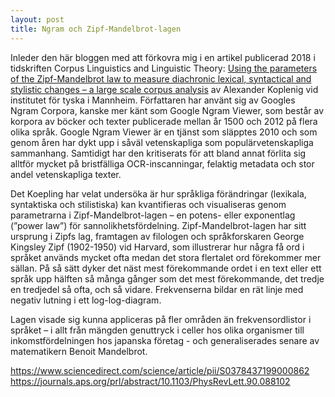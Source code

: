 ```yaml
---
layout: post
title: Ngram och Zipf-Mandelbrot-lagen
---
```


Inleder den här bloggen med att förkovra mig i en artikel publicerad 2018 i tidskriften Corpus Linguistics and Linguistic Theory: [Using the parameters of the Zipf-Mandelbrot law to measure diachronic lexical, syntactical and stylistic changes – a large scale corpus analysis](https://www.degruyter.com/view/j/cllt.2018.14.issue-1/cllt-2014-0049/cllt-2014-0049.xml) av Alexander Koplenig vid institutet för tyska i Mannheim. Författaren har använt sig av Googles Ngram Corpora, kanske mer känt som Google Ngram Viewer, som består av korpora av böcker och texter publicerade mellan år 1500 och 2012 på flera olika språk. Google Ngram Viewer är en tjänst som släpptes 2010 och som genom åren har dykt upp i såväl vetenskapliga som populärvetenskapliga sammanhang. Samtidigt har den kritiserats för att bland annat förlita sig alltför mycket på bristfälliga OCR-inscanningar, felaktig metadata och stor andel vetenskapliga texter.  

Det Koepling har velat undersöka är hur språkliga förändringar (lexikala, syntaktiska och stilistiska) kan kvantifieras och visualiseras genom parametrarna i Zipf-Mandelbrot-lagen – en potens- eller exponentlag (”power law”) för sannolikhetsfördelning. Zipf-Mandelbrot-lagen har sitt ursprung i Zipfs lag, framtagen av filologen och språkforskaren George Kingsley Zipf (1902-1950) vid Harvard, som illustrerar hur några få ord i språket används mycket ofta medan det stora flertalet ord förekommer mer sällan. På så sätt dyker det näst mest förekommande ordet i en text eller ett språk upp hälften så många gånger som det mest förekommande, det tredje en tredjedel så ofta, och så vidare. Frekvenserna bildar en rät linje med negativ lutning i ett log-log-diagram.

Lagen visade sig kunna appliceras på fler områden än frekvensordlistor i språket – i allt från mängden genuttryck i celler hos olika organismer till inkomstfördelningen hos japanska företag -  och generaliserades senare av matematikern Benoit Mandelbrot. 

https://www.sciencedirect.com/science/article/pii/S0378437199000862
https://journals.aps.org/prl/abstract/10.1103/PhysRevLett.90.088102
